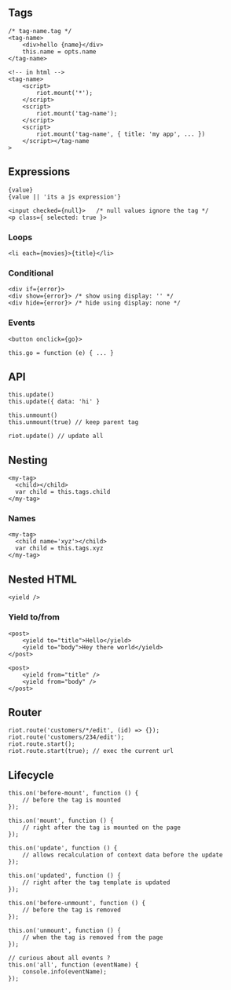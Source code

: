 Tags
----

    /* tag-name.tag */
    <tag-name>
        <div>hello {name}</div>
        this.name = opts.name
    </tag-name>

    <!-- in html -->
    <tag-name>
        <script>
            riot.mount('*');
        </script>
        <script>
            riot.mount('tag-name');
        </script>
        <script>
            riot.mount('tag-name', { title: 'my app', ... })
        </script></tag-name
    >

Expressions
-----------

    {value}
    {value || 'its a js expression'}

    <input checked={null}>   /* null values ignore the tag */
    <p class={ selected: true }>

### Loops

    <li each={movies}>{title}</li>

### Conditional

    <div if={error}>
    <div show={error}> /* show using display: '' */
    <div hide={error}> /* hide using display: none */

### Events

    <button onclick={go}>

    this.go = function (e) { ... }

API
---

    this.update()
    this.update({ data: 'hi' }

    this.unmount()
    this.unmount(true) // keep parent tag

    riot.update() // update all

Nesting
-------

    <my-tag>
      <child></child>
      var child = this.tags.child
    </my-tag>

### Names

    <my-tag>
      <child name='xyz'></child>
      var child = this.tags.xyz
    </my-tag>

Nested HTML
-----------

    <yield />

### Yield to/from

    <post>
        <yield to="title">Hello</yield>
        <yield to="body">Hey there world</yield>
    </post>

    <post>
        <yield from="title" />
        <yield from="body" />
    </post>

Router
------

    riot.route('customers/*/edit', (id) => {});
    riot.route('customers/234/edit');
    riot.route.start();
    riot.route.start(true); // exec the current url

Lifecycle
---------

    this.on('before-mount', function () {
        // before the tag is mounted
    });

    this.on('mount', function () {
        // right after the tag is mounted on the page
    });

    this.on('update', function () {
        // allows recalculation of context data before the update
    });

    this.on('updated', function () {
        // right after the tag template is updated
    });

    this.on('before-unmount', function () {
        // before the tag is removed
    });

    this.on('unmount', function () {
        // when the tag is removed from the page
    });

    // curious about all events ?
    this.on('all', function (eventName) {
        console.info(eventName);
    });
